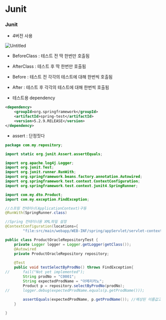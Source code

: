 # Junit

### Junit

- 4버전 사용

![Untitled](Junit%20e186e3c5f41348b58f108fe80e8a83a2/Untitled.png)

- BeforeClass : 테스트 전 딱 한번만 호출됨
- AfterClass : 테스트 후 딱 한번만 호출됨
- Before : 테스트 전 각각의 테스트에 대해 한번씩 호출됨
- After : 테스트 후 각각의 테스트에 대해 한번씩 호출됨

- 테스트용 dependency

```xml
<dependency>
    <groupId>org.springframework</groupId>
    <artifactId>spring-test</artifactId>
    <version>5.2.9.RELEASE</version>
</dependency>
```

- assert : 단정짓다

```java
package com.my.repository;

import static org.junit.Assert.assertEquals;

import org.apache.log4j.Logger;
import org.junit.Test;
import org.junit.runner.RunWith;
import org.springframework.beans.factory.annotation.Autowired;
import org.springframework.test.context.ContextConfiguration;
import org.springframework.test.context.junit4.SpringRunner;

import com.my.dto.Product;
import com.my.exception.FindException;

//스프링 컨테이너(ApplicationContext)구동
@RunWith(SpringRunner.class)

//Spring 컨테이너용 XML파일 설정
@ContextConfiguration(locations={
		"file:src/main/webapp/WEB-INF/spring/appServlet/servlet-context.xml"})

public class ProductOracleRepositoryTest {
	private Logger logger = Logger.getLogger(getClass());
	@Autowired
	private ProductOracleRepository repository;
	
	@Test
	public void testSelectByProdNo() throws FindException{
//		fail("Not yet implemented");
		String prodNo = "C0001";
		String expectedProdName = "아메리카노";
		Product p = repository.selectByProdNo(prodNo);
//		logger.debug(expectedProdName.equals(p.getProdName()));
		
		assertEquals(expectedProdName, p.getProdName()); //예상된 이름값고 실제 이름값이 같다고 단정(assert)짓는것 
	}

}
```